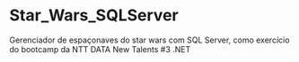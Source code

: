 # Star_Wars_SQLServer
Gerenciador de espaçonaves do star wars com SQL Server, como exercício do bootcamp da NTT DATA New Talents #3 .NET
